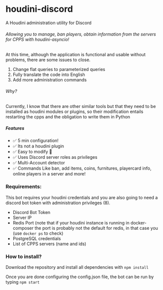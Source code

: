 # houdini-discord
A Houdini administration utility for Discord
###### Allowing you to manage, ban players, obtain information from the servers for CPPS with houdini-asyncio!

At this time, although the application is functional and usable without problems, there are some issues to close.
 1. Change flat queries to parameterized queries
 2. Fully translate the code into English
 3. Add more administration commands

###### Why?
Currently, I know that there are other similar tools but that they need to be installed as houdini modules or plugins, so their modification entails restarting the cpps and the obligation to write them in Python


##### Features
- ✅ 5 min configuration!
- ✅ Its not a houdini plugin
- ✅ Easy to modify 💪
- ✅ Uses Discord server roles as privileges 
- ✅ Multi-Account detector
- ✅ Commands Like ban, add items, coins, furnitures, playercard info, online players in a server and more!



### Requirements:
This bot requires your houdini credentials and you are also going to need a discord bot token with administration privileges (8). 
- Discord Bot Token
- Server IP 
- Redis Port (note that if your houdini instance is running in docker-composer the port is probably not the default for redis, in that case you (use `docker ps` to check)
- PostgreSQL credentials
- List of CPPS servers (name and ids)



### How to install?
Download the repository and install all dependencies with
 `npm install`
 
Once you are done configuring the config.json file, the bot can be run by typing `npm start`
 
